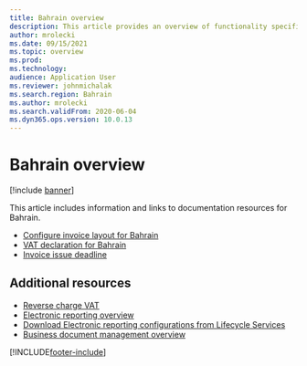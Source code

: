 ```yaml
---
title: Bahrain overview
description: This article provides an overview of functionality specific to Bahrain.
author: mrolecki
ms.date: 09/15/2021
ms.topic: overview
ms.prod: 
ms.technology: 
audience: Application User
ms.reviewer: johnmichalak
ms.search.region: Bahrain
ms.author: mrolecki
ms.search.validFrom: 2020-06-04
ms.dyn365.ops.version: 10.0.13
---
```


# Bahrain overview

[!include [banner](../../includes/banner.md)]

This article includes information and links to documentation resources for Bahrain.

- [Configure invoice layout for Bahrain](emea-bhr-invoice-layout.md)
- [VAT declaration for Bahrain](emea-bhr-vat-declaration.md)
- [Invoice issue deadline](../global/gcc-invoice-issue-deadline.md)

## Additional resources

- [Reverse charge VAT](../global/emea-reverse-charge.md)
- [Electronic reporting overview](../../../fin-ops-core/dev-itpro/analytics/general-electronic-reporting.md)
- [Download Electronic reporting configurations from Lifecycle Services](../../../fin-ops-core/dev-itpro/analytics/download-electronic-reporting-configuration-lcs.md)
- [Business document management overview](../../../fin-ops-core/dev-itpro/analytics/er-business-document-management.md)


[!INCLUDE[footer-include](../../../includes/footer-banner.md)]
